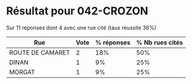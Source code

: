 # Résultat pour 042-CROZON

Sur 11 réponses dont 4 avec une rue cité (taux réussite 36%)

| Rue | Vote | % réponses | % Nb rues cités|
|-----|------|------------|----------------|
| ROUTE DE CAMARET | 2 | 18% | 50%|
| DINAN | 1 | 9% | 25%|
| MORGAT | 1 | 9% | 25%|

